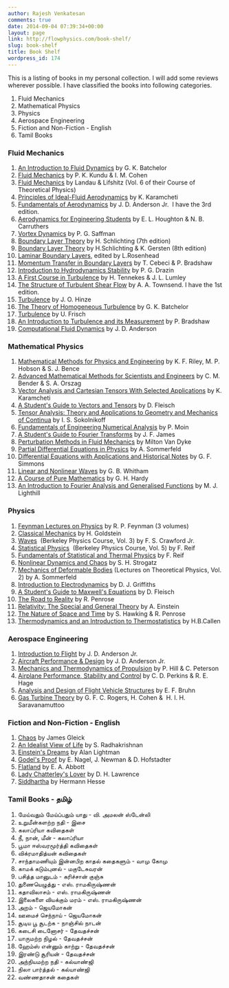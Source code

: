 ```yaml
---
author: Rajesh Venkatesan
comments: true
date: 2014-09-04 07:39:34+00:00
layout: page
link: http://flowphysics.com/book-shelf/
slug: book-shelf
title: Book Shelf
wordpress_id: 174
---
```


This is a listing of books in my personal collection. I will add some reviews wherever possible. I have classified the books into following categories.

  1. Fluid Mechanics
  2. Mathematical Physics
  3. Physics
  4. Aerospace Engineering
  5. Fiction and Non-Fiction - English
  6. Tamil Books

### Fluid Mechanics

  1. [An Introduction to Fluid Dynamics](http://www.amazon.com/Introduction-Dynamics-Cambridge-Mathematical-Library/dp/0521663962) by G. K. Batchelor
  2. [Fluid Mechanics](http://www.amazon.com/Fluid-Mechanics-Fourth-Ira-Cohen/dp/0123737354) by P. K. Kundu & I. M. Cohen
  3. [Fluid Mechanics](http://www.amazon.com/Fluid-Mechanics-Lifshitz-Theoretical-Physics-ebook/dp/B00JO9YOS2/) by Landau & Lifshitz (Vol. 6 of their Course of Theoretical Physics)
  4. [Principles of Ideal-Fluid Aerodynamics](http://www.amazon.com/Principles-Ideal-Fluid-Aerodynamics-K-Karamcheti/dp/0898741130/) by K. Karamcheti
  5. [Fundamentals of Aerodynamics](http://www.amazon.com/Fundamentals-Aerodynamics-Mcgraw-Hill-Aeronautical-Engineering/dp/0072950463) by J. D. Anderson Jr.  I have the 3rd edition.
  6. [Aerodynamics for Engineering Students](http://www.amazon.com/Aerodynamics-Engineering-Students-E-L-Houghton/dp/071313433X) by E. L. Houghton & N. B. Carruthers
  7. [Vortex Dynamics](http://www.amazon.com/Vortex-Dynamics-Cambridge-Monographs-Mechanics/dp/0521477395/) by P. G. Saffman
  8. [Boundary Layer Theory](http://www.amazon.com/Boundary-Layer-Theory-7th-Seventh/dp/B0086XJEQO/) by H. Schlichting (7th edition)
  9. [Boundary Layer Theory](http://www.amazon.com/Boundary-Layer-Theory-H-Schlichting/dp/3540662707/) by H.Schlichting & K. Gersten (8th edition)
  10. [Laminar Boundary Layers](http://www.amazon.com/Laminar-Boundary-Layers-L-Rosenhead/dp/0198563159/), edited by L.Rosenhead
  11. [Momentum Transfer in Boundary Layers](http://www.amazon.com/Momentum-Transfer-Boundary-thermal-engineering/dp/0070103003/) by T. Cebeci & P. Bradshaw
  12. [Introduction to Hydrodynamics Stability](http://www.amazon.com/Introduction-Hydrodynamic-Stability-Cambridge-Mathematics/dp/0521009650/) by P. G. Drazin
  13. [A First Course in Turbulence](http://www.amazon.com/First-Course-Turbulence-Henk-Tennekes/dp/0262200198/) by H. Tennekes & J. L. Lumley
  14. [The Structure of Turbulent Shear Flow](http://www.amazon.com/Structure-Turbulent-Cambridge-Monographs-Mechanics/dp/0521298199/) by A. A. Townsend. I have the 1st edition.
  15. [Turbulence](http://www.amazon.com/Turbulence-McGraw-Hill-mechanical-engineering-Hinze/dp/0070290377/) by J. O. Hinze
  16. [The Theory of Homogeneous Turbulence](http://www.amazon.com/Homogeneous-Turbulence-Cambridge-Science-Classics/dp/0521041171/) by G. K. Batchelor
  17. [Turbulence](http://www.amazon.com/Turbulence-Legacy-N-Kolmogorov/dp/0521457130/) by U. Frisch
  18. [An Introduction to Turbulence and its Measurement](www.amazon.com/Introduction-Turbulence-Its-Measurement-Thermodynamics/dp/0080166210) by P. Bradshaw
  19. [Computational Fluid Dynamics](http://www.amazon.com/Computational-Fluid-Dynamics-John-Anderson/dp/0070016852) by J. D. Anderson

### Mathematical Physics

  1. [Mathematical Methods for Physics and Engineering](http://www.amazon.com/Mathematical-Methods-Physics-Engineering-Comprehensive/dp/0521679710/) by K. F. Riley, M. P. Hobson & S. J. Bence
  2. [Advanced Mathematical Methods for Scientists and Engineers](http://www.amazon.com/Advanced-Mathematical-Methods-Scientists-Engineers/dp/1441931872) by C. M. Bender & S. A. Orszag
  3. [Vector Analysis and Cartesian Tensors With Selected Applications](http://www.amazon.com/Analysis-Cartesian-Tensors-Selected-Applications/dp/B001JQ7H0A) by K. Karamcheti
  4. [A Student's Guide to Vectors and Tensors](http://www.amazon.com/Students-Guide-Vectors-Tensors/dp/0521171903) by D. Fleisch
  5. [Tensor Analysis: Theory and Applications to Geometry and Mechanics of Continua](http://www.amazon.com/Tensor-Analysis-Applications-Geometry-Mechanics/dp/0471810525/) by I. S. Sokolnikoff
  6. [Fundamentals of Engineering Numerical Analysis](http://www.amazon.com/Fundamentals-Engineering-Numerical-Analysis-Parviz/dp/0521711231) by P. Moin
  7. [A Student's Guide to Fourier Transforms](http://www.amazon.com/Students-Guide-Fourier-Transforms-Applications/dp/0521176832) by J. F. James
  8. [Perturbation Methods in Fluid Mechanics](http://www.amazon.com/Perturbation-Methods-Fluid-Mechanics-Milton/dp/0915760010) by Milton Van Dyke
  9. [Partial Differential Equations in Physics](http://www.amazon.com/Partial-differential-equations-physics-mathematics/dp/B0007DL6Y4) by A. Sommerfeld
  10. [Differential Equations with Applications and Historical Notes](http://www.amazon.com/Differential-Applications-Historical-International-Mathematics/dp/0070575401) by G. F. Simmons
  11. [Linear and Nonlinear Waves](http://www.amazon.com/Linear-Nonlinear-Waves-G-Whitham/dp/0471359424/) by G. B. Whitham
  12. [A Course of Pure Mathematics](http://www.amazon.com/Mathematics-Centenary-Cambridge-Mathematical-Library/dp/0521720559/) by G. H. Hardy
  13. [An Introduction to Fourier Analysis and Generalised Functions](http://www.amazon.com/Introduction-Generalised-Functions-Cambridge-Monographs/dp/0521091284) by M. J. Lighthill

### Physics

  1. [Feynman Lectures on Physics](http://www.amazon.com/Feynman-Lectures-Physics-boxed-set/dp/0465023827) by R. P. Feynman (3 volumes)
  2. [Classical Mechanics](http://www.amazon.com/Classical-Mechanics-3rd-Herbert-Goldstein/dp/0201657023) by H. Goldstein
  3. [Waves](http://www.amazon.com/Waves-Berkeley-Physics-Course-Vol/dp/0070048606/)  (Berkeley Physics Course, Vol. 3) by F. S. Crawford Jr.
  4. [Statistical Physics](http://www.amazon.com/Statistical-Physics-Berkeley-Course-Vol/dp/0070048622)  (Berkeley Physics Course, Vol. 5) by F. Reif
  5. [Fundamentals of Statistical and Thermal Physics](http://www.amazon.com/Fundamentals-Statistical-Thermal-Physics-Reif-ebook/dp/B00HCLUK14/) by F. Reif
  6. [Nonlinear Dynamics and Chaos](http://www.amazon.com/Nonlinear-Dynamics-And-Chaos-Applications/dp/0738204536/) by S. H. Strogatz
  7. [Mechanics of Deformable Bodies](http://www.amazon.com/Mechanics-Deformable-Bodies-Lectures-Theoretical/dp/0126546525/) (Lectures on Theoretical Physics, Vol. 2) by A. Sommerfeld
  8. [Introduction to Electrodynamics](http://www.amazon.com/Introduction-Electrodynamics-3rd-David-Griffiths/dp/013805326X/) by D. J. Griffiths
  9. [A Student's Guide to Maxwell's Equations](http://www.amazon.com/Students-Guide-Maxwells-Equations/dp/0521701473/) by D. Fleisch
  10. [The Road to Reality](http://www.amazon.com/Road-Reality-Complete-Guide-Universe/dp/0679776311) by R. Penrose
  11. [Relativity: The Special and General Theory](http://www.amazon.com/Relativity-Special-General-Albert-Einstein/dp/1619491508/) by A. Einstein
  12. [The Nature of Space and Time](http://www.amazon.com/Nature-Space-Newton-Institute-Lectures/dp/0691145709) by S. Hawking & R. Penrose
  13. [Thermodynamics and an Introduction to Thermostatistics](http://www.amazon.in/Thermodynamics-Intro-Thermostatistics-Herbert-Callen/dp/8126508124) by H.B.Callen

### Aerospace Engineering

  1. [Introduction to Flight](http://www.amazon.com/Introduction-Flight-John-Anderson/dp/0073380245) by J. D. Anderson Jr.
  2. [Aircraft Performance & Design](http://www.amazon.com/Aircraft-Performance-Design-John-Anderson/dp/0070019711) by J. D. Anderson Jr.
  3. [Mechanics and Thermodynamics of Propulsion](http://www.amazon.com/Mechanics-Thermodynamics-Propulsion-2nd-Edition/dp/0201146592) by P. Hill & C. Peterson
  4. [Airplane Performance, Stability and Control](http://www.amazon.com/Airplane-Performance-Stability-Control-Courtland/dp/047168046X) by C. D. Perkins & R. E. Hage
  5. [Analysis and Design of Flight Vehicle Structures](http://www.amazon.com/Analysis-Design-Flight-Vehicle-Structures/dp/0961523409) by E. F. Bruhn
  6. [Gas Turbine Theory](http://www.amazon.com/Gas-Turbine-Theory-5th-Fifth/dp/B00891F8Z4) by G. F. C. Rogers, H. Cohen &  H. I. H. Saravanamuttoo

### Fiction and Non-Fiction - English

  1. [Chaos](http://www.amazon.com/Chaos-Making-Science-James-Gleick/dp/0143113453) by James Gleick
  2. [An Idealist View of Life](http://www.amazon.com/Idealist-View-Life-S-%C2%A0Radhakrishnan/dp/8172238444) by S. Radhakrishnan
  3. [Einstein's Dreams](http://www.amazon.com/Einsteins-Dreams-Alan-Lightman/dp/140007780X) by Alan Lightman
  4. [Godel's Proof](http://www.amazon.com/Gödels-Proof-Ernest-Nagel/dp/0814758371) by E. Nagel, J. Newman & D. Hofstadter
  5. [Flatland](http://www.amazon.com/Flatland-Romance-Dimensions-Thrift-Editions/dp/048627263X) by E. A. Abbott
  6. [Lady Chatterley's Lover](http://www.amazon.com/Lady-Chatterleys-Lover-Bantam-Classics/dp/0553212621) by D. H. Lawrence
  7. [Siddhartha](http://www.amazon.com/Siddhartha-Hermann-Hesse/dp/0553208845) by Hermann Hesse

### Tamil Books - தமிழ்

  1. மேய்வதும் மேய்ப்பதும் யாது - வி. அமலன் ஸ்டேன்லி
  2. உறுமீன்களற்ற நதி - இசை
  3. கலாப்ரியா கவிதைகள்
  4. நீ, நான், மீன் - கலாப்ரியா
  5. பூமா ஈஸ்வரமூர்த்தி கவிதைகள்
  6. விக்ரமாதித்யன் கவிதைகள்
  7. சாந்தாமணியும் இன்னபிற காதல் கதைகளும் - வாமு கோமு
  8. காமக் கடும்புனல் - மகுடேசுவரன்
  9. பசித்த மானுடம் - கரிச்சான் குஞ்சு
  10. துணையெழுத்து - எஸ். ராமகிருஷ்ணன்
  11. கதாவிலாசம் - எஸ். ராமகிருஷ்ணன்
  12. இலைகளை வியக்கும் மரம் - எஸ். ராமகிருஷ்ணன்
  13. அறம் - ஜெயமோகன்
  14. ஊமைச் செந்நாய் - ஜெயமோகன்
  15. சூடிய பூ சூடற்க - நாஞ்சில் நாடன்
  16. கடைசி டைனோசர் - தேவதச்சன்
  17. யாருமற்ற நிழல் - தேவதச்சன்
  18. ஹேம்ஸ் என்னும் காற்று - தேவதச்சன்
  19. இரண்டு சூரியன் - தேவதச்சன்
  20. அந்நியமற்ற நதி - கல்யாண்ஜி
  21. நிலா பார்த்தல் - கல்யாண்ஜி
  22. வண்ணதாசன் கதைகள்
